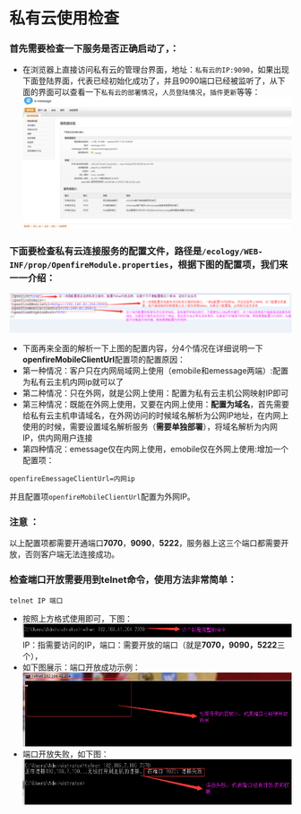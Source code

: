 # 私有云使用检查

### 首先需要检查一下服务是否正确启动了，：
* 在浏览器上直接访问私有云的管理台界面，地址：`私有云的IP:9090`，如果出现下面登陆界面，代表已经初始化成功了，并且9090端口已经被监听了，从下面的界面可以查看一下`私有云的部署情况`，`人员登陆情况`，`插件更新`等等：
![私有云登陆界面](/image/c1/私有云管理页面.png "Title")

### 下面要检查私有云连接服务的配置文件，路径是`/ecology/WEB-INF/prop/OpenfireModule.properties`，根据下图的配置项，我们来一一介绍：
![配置文件说明](/image/c1/客户端连接服务配置说明.png "Title")
* 下面再来全面的解析一下上图的配置内容，分4个情况在详细说明一下**openfireMobileClientUrl**配置项的配置原因：
* 第一种情况：客户只在内网局域网上使用（emobile和emessage两端）:配置为私有云主机内网ip就可以了
* 第二种情况：只在外网，就是公网上使用：配置为私有云主机公网映射IP即可
* 第三种情况：既能在外网上使用，又要在内网上使用：**配置为域名**，首先需要给私有云主机申请域名，在外网访问的时候域名解析为公网IP地址，在内网上使用的时候，需要设置域名解析服务（**需要单独部署**），将域名解析为内网IP，供内网用户连接
* 第四种情况：emessage仅在内网上使用，emobile仅在外网上使用:增加一个配置项：
```
openfireEmessageClientUrl=内网ip
```
并且配置项`openfireMobileClientUrl`配置为外网IP。

### 注意 ：
以上配置项都需要开通端口**7070**，**9090**，**5222**，服务器上这三个端口都需要开放，否则客户端无法连接成功。

### 检查端口开放需要用到telnet命令，使用方法非常简单：
```
telnet IP 端口
```
* 按照上方格式使用即可，下图：<br/>
![telnet命令](/image/c1/telnet命令.png "Title")<br/>
IP：指需要访问的IP，端口：需要开放的端口（就是**7070，9090，5222**三个），<br/>
* 如下图展示：端口开放成功示例：<br/>
![telnet成功](/image/c1/telnet成功.png "Title")
* 端口开放失败，如下图：<br/>
![telnet失败](/image/c1/telnet失败.png "Title")





